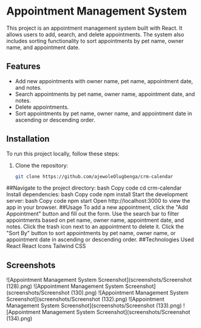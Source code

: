 # Appointment Management System

This project is an appointment management system built with React. It allows users to add, search, and delete appointments. The system also includes sorting functionality to sort appointments by pet name, owner name, and appointment date.

## Features

- Add new appointments with owner name, pet name, appointment date, and notes.
- Search appointments by pet name, owner name, appointment date, and notes.
- Delete appointments.
- Sort appointments by pet name, owner name, and appointment date in ascending or descending order.

## Installation

To run this project locally, follow these steps:

1. Clone the repository:
   ```bash
   git clone https://github.com/ajewoleOlugbenga/crm-calendar

##Navigate to the project directory:
bash
Copy code
cd crm-calendar
Install dependencies:
bash
Copy code
npm install
Start the development server:
bash
Copy code
npm start
Open http://localhost:3000 to view the app in your browser.
##Usage
To add a new appointment, click the "Add Appointment" button and fill out the form.
Use the search bar to filter appointments based on pet name, owner name, appointment date, and notes.
Click the trash icon next to an appointment to delete it.
Click the "Sort By" button to sort appointments by pet name, owner name, or appointment date in ascending or descending order.
##Technologies Used
React
React Icons
Tailwind CSS
## Screenshots

![Appointment Management System Screenshot](screenshots/Screenshot (128).png)
![Appointment Management System Screenshot](screenshots/Screenshot (130).png)
![Appointment Management System Screenshot](screenshots/Screenshot (132).png)
![Appointment Management System Screenshot](screenshots/Screenshot (133).png)
![Appointment Management System Screenshot](screenshots/Screenshot (134).png)


